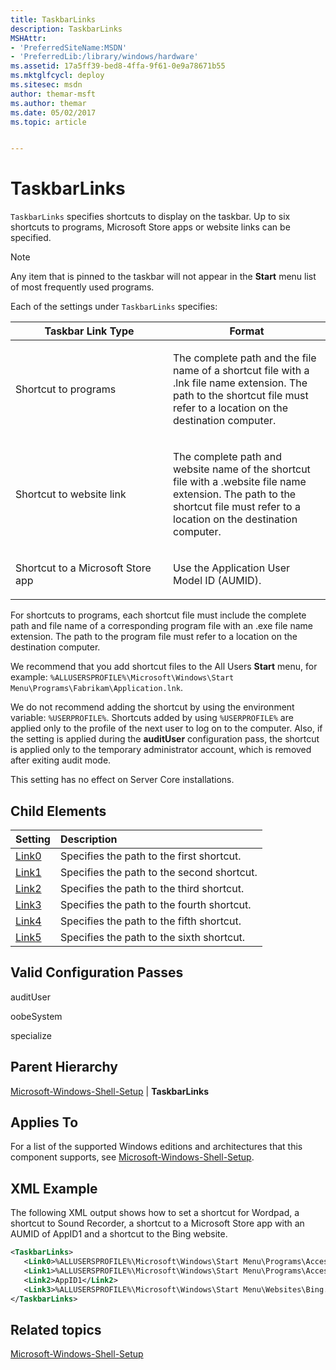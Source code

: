 ```yaml
---
title: TaskbarLinks
description: TaskbarLinks
MSHAttr:
- 'PreferredSiteName:MSDN'
- 'PreferredLib:/library/windows/hardware'
ms.assetid: 17a5ff39-bed8-4ffa-9f61-0e9a78671b55
ms.mktglfcycl: deploy
ms.sitesec: msdn
author: themar-msft
ms.author: themar
ms.date: 05/02/2017
ms.topic: article


---
```

# TaskbarLinks

`TaskbarLinks` specifies shortcuts to display on the taskbar. Up to six shortcuts to programs, Microsoft Store apps or website links can be specified.

> [!Note]
> Any item that is pinned to the taskbar will not appear in the **Start** menu list of most frequently used programs.

Each of the settings under `TaskbarLinks` specifies:

<table>
<colgroup>
<col width="50%" />
<col width="50%" />
</colgroup>
<thead>
<tr class="header">
<th>Taskbar Link Type</th>
<th>Format</th>
</tr>
</thead>
<tbody>
<tr class="odd">
<td><p>Shortcut to programs</p></td>
<td><p>The complete path and the file name of a shortcut file with a .lnk file name extension. The path to the shortcut file must refer to a location on the destination computer.</p></td>
</tr>
<tr class="even">
<td><p>Shortcut to website link</p></td>
<td><p>The complete path and website name of the shortcut file with a .website file name extension. The path to the shortcut file must refer to a location on the destination computer. </p></td>
</tr>
<tr class="odd">
<td><p>Shortcut to a Microsoft Store app</p></td>
<td><p>Use the Application User Model ID (AUMID).</p></td>
</tr>
</tbody>
</table>

For shortcuts to programs, each shortcut file must include the complete path and file name of a corresponding program file with an .exe file name extension. The path to the program file must refer to a location on the destination computer.

We recommend that you add shortcut files to the All Users **Start** menu, for example: `%ALLUSERSPROFILE%\Microsoft\Windows\Start Menu\Programs\Fabrikam\Application.lnk`.

We do not recommend adding the shortcut by using the environment variable: `%USERPROFILE%`. Shortcuts added by using `%USERPROFILE%` are applied only to the profile of the next user to log on to the computer. Also, if the setting is applied during the **auditUser** configuration pass, the shortcut is applied only to the temporary administrator account, which is removed after exiting audit mode.

This setting has no effect on Server Core installations.

## Child Elements

| Setting                 | Description                                                                           |
|:------------------------|:--------------------------------------------------------------------------------------|
| [Link0](microsoft-windows-shell-setup-taskbarlinks-link0.md) | Specifies the path to the first shortcut.  |
| [Link1](microsoft-windows-shell-setup-taskbarlinks-link1.md) | Specifies the path to the second shortcut. |
| [Link2](microsoft-windows-shell-setup-taskbarlinks-link2.md) | Specifies the path to the third shortcut.  |
| [Link3](microsoft-windows-shell-setup-taskbarlinks-link3.md) | Specifies the path to the fourth shortcut. |
| [Link4](microsoft-windows-shell-setup-taskbarlinks-link4.md) | Specifies the path to the fifth shortcut.  |
| [Link5](microsoft-windows-shell-setup-taskbarlinks-link5.md) | Specifies the path to the sixth shortcut.  |

## Valid Configuration Passes

auditUser

oobeSystem

specialize

## Parent Hierarchy

[Microsoft-Windows-Shell-Setup](microsoft-windows-shell-setup.md) | **TaskbarLinks**

## Applies To

For a list of the supported Windows editions and architectures that this component supports, see [Microsoft-Windows-Shell-Setup](microsoft-windows-shell-setup.md).

## XML Example

The following XML output shows how to set a shortcut for Wordpad, a shortcut to Sound Recorder, a shortcut to a Microsoft Store app with an AUMID of AppID1 and a shortcut to the Bing website.

```XML
<TaskbarLinks>
   <Link0>%ALLUSERSPROFILE%\Microsoft\Windows\Start Menu\Programs\Accessories\Wordpad.lnk</Link0>
   <Link1>%ALLUSERSPROFILE%\Microsoft\Windows\Start Menu\Programs\Accessories\Sound Recorder.lnk</Link1>
   <Link2>AppID1</Link2>
   <Link3>%ALLUSERSPROFILE%\Microsoft\Windows\Start Menu\Websites\Bing.website</Link3>
</TaskbarLinks>
```

## Related topics

[Microsoft-Windows-Shell-Setup](microsoft-windows-shell-setup.md)
